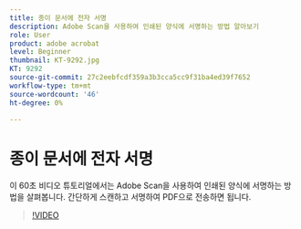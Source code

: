 ```yaml
---
title: 종이 문서에 전자 서명
description: Adobe Scan을 사용하여 인쇄된 양식에 서명하는 방법 알아보기
role: User
product: adobe acrobat
level: Beginner
thumbnail: KT-9292.jpg
KT: 9292
source-git-commit: 27c2eebfcdf359a3b3cca5cc9f31ba4ed39f7652
workflow-type: tm+mt
source-wordcount: '46'
ht-degree: 0%

---
```


# 종이 문서에 전자 서명

이 60초 비디오 튜토리얼에서는 Adobe Scan을 사용하여 인쇄된 양식에 서명하는 방법을 살펴봅니다. 간단하게 스캔하고 서명하여 PDF으로 전송하면 됩니다.

>[!VIDEO](https://video.tv.adobe.com/v/338331?hidetitle=true)
